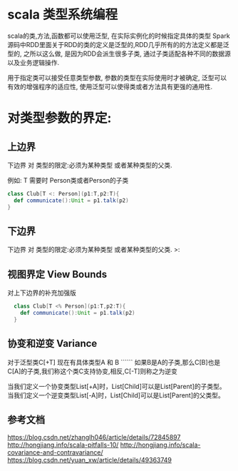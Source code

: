 # scala 类型系统编程

scala的类,方法,函数都可以使用泛型, 在实际实例化的时候指定具体的类型
Spark源码中RDD里面关于RDD的类的定义是泛型的,RDD几乎所有的的方法定义都是泛型的, 
之所以这么做, 是因为RDD会派生很多子类, 通过子类适配各种不同的数据源以及业务逻辑操作.

用于指定类可以接受任意类型参数, 参数的类型在实际使用时才被确定, 泛型可以有效的增强程序的适应性, 使用泛型可以使得类或者方法具有更强的通用性.

# 对类型参数的界定:

## 上边界

下边界 对 类型的限定:必须为某种类型 或者某种类型的父类. 

例如: T 需要时 Person类或者Person的子类
```scala
class Club[T <: Person](p1:T,p2:T){
  def communicate():Unit = p1.talk(p2)
}
```

## 下边界

下边界 对 类型的限定:必须为某种类型 或者某种类型的父类.  >:

## 视图界定 View Bounds

对上下边界的补充加强版

```scala
  class Club[T <% Person](p1:T,p2:T){
    def communicate():Unit = p1.talk(p2)
  }
```

## 协变和逆变 Variance

对于泛型类C[+T]
现在有具体类型A 和 B ``````
如果B是A的子类,那么C[B]也是C[A]的子类,我们称这个类C支持协变,相反,C[-T]则称之为逆变

当我们定义一个协变类型List[+A]时，List[Child]可以是List[Parent]的子类型。
当我们定义一个逆变类型List[-A]时，List[Child]可以是List[Parent]的父类型。

## 参考文档

https://blog.csdn.net/zhanglh046/article/details/72845897
http://hongjiang.info/scala-pitfalls-10/
http://hongjiang.info/scala-covariance-and-contravariance/
https://blog.csdn.net/yuan_xw/article/details/49363749
